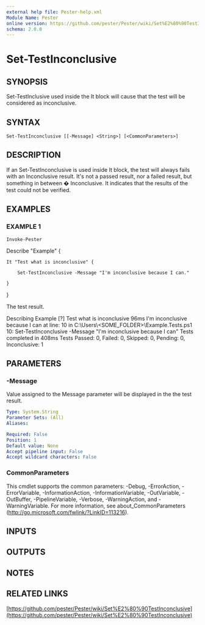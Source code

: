 ```yaml
---
external help file: Pester-help.xml
Module Name: Pester
online version: https://github.com/pester/Pester/wiki/Set%E2%80%90TestInconclusive
schema: 2.0.0
---
```


# Set-TestInconclusive

## SYNOPSIS
Set-TestInclusive used inside the It block will cause that the test will be
considered as inconclusive.

## SYNTAX

```
Set-TestInconclusive [[-Message] <String>] [<CommonParameters>]
```

## DESCRIPTION
If an Set-TestInconclusive is used inside It block, the test will always fails
with an Inconclusive result.
It's not a passed result, nor a failed result,
but something in between � Inconclusive.
It indicates that the results
of the test could not be verified.

## EXAMPLES

### EXAMPLE 1
```
Invoke-Pester
```

Describe "Example" {

    It "Test what is inconclusive" {

        Set-TestInconclusive -Message "I'm inconclusive because I can."

    }

}

The test result.

Describing Example
\[?\] Test what is inconclusive 96ms
  I'm inconclusive because I can
  at line: 10 in C:\Users\\\<SOME_FOLDER\>\Example.Tests.ps1
  10:         Set-TestInconclusive -Message "I'm inconclusive because I can"
Tests completed in 408ms
Tests Passed: 0, Failed: 0, Skipped: 0, Pending: 0, Inconclusive: 1

## PARAMETERS

### -Message
Value assigned to the Message parameter will be displayed in the the test result.

```yaml
Type: System.String
Parameter Sets: (All)
Aliases:

Required: False
Position: 1
Default value: None
Accept pipeline input: False
Accept wildcard characters: False
```

### CommonParameters
This cmdlet supports the common parameters: -Debug, -ErrorAction, -ErrorVariable, -InformationAction, -InformationVariable, -OutVariable, -OutBuffer, -PipelineVariable, -Verbose, -WarningAction, and -WarningVariable.
For more information, see about_CommonParameters (http://go.microsoft.com/fwlink/?LinkID=113216).

## INPUTS

## OUTPUTS

## NOTES

## RELATED LINKS

[https://github.com/pester/Pester/wiki/Set%E2%80%90TestInconclusive](https://github.com/pester/Pester/wiki/Set%E2%80%90TestInconclusive)

